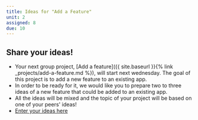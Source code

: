 ```yaml
---
title: Ideas for "Add a Feature"
unit: 2
assigned: 8
due: 10
---
```

## Share your ideas!

* Your next group project, \[Add a feature]({{ site.baseurl }}{% link _projects/add-a-feature.md %}), will start next wednesday. The goal of this project is to add a new feature to an existing app.
* In order to be ready for it, we would like you to prepare two to three ideas of a new feature that could be added to an existing app.
* All the ideas will be mixed and the topic of your project will be based on one of your peers' ideas!
* [Enter your ideas here](https://docs.google.com/spreadsheets/d/1e3uhC258LqB0bq6t9-hoyrYnOzIwJjy5nyrWeO-ujfg/edit#gid=0)
